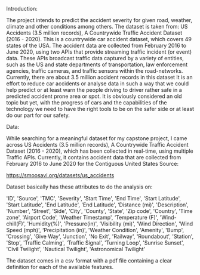 Introduction:

The project intends to predict the accident severity for given road, weather, climate and other conditions among others. The dataset is taken from: 
US Accidents (3.5 million records), A Countrywide Traffic Accident Dataset (2016 - 2020).
This is a countrywide car accident dataset, which covers 49 states of the USA. The accident data are collected from February 2016 to June 2020, using two APIs that provide streaming traffic incident (or event) data. These APIs broadcast traffic data captured by a variety of entities, such as the US and state departments of transportation, law enforcement agencies, traffic cameras, and traffic sensors within the road-networks. Currently, there are about 3.5 million accident records in this dataset
It is an effort to reduce car accidents or analyse data in such a way that we could help predict or at least warn the people driving to driver rather safe in a predicted accident prone area or spot. It is obviously considered an old topic but yet, with the progress of cars and the capabilities of the technology we need to have the right tools to be on the safer side or at least do our part for our safety.  

Data:

While searching for a meaningful dataset for my capstone project, I came across US Accidents (3.5 million records), A Countrywide Traffic Accident Dataset (2016 - 2020), which has been collected in real-time, using multiple Traffic APIs. Currently, it contains accident data that are collected from February 2016 to June 2020 for the Contiguous United States
Source: 

https://smoosavi.org/datasets/us_accidents


Dataset basically has these attributes to do the analysis on:

'ID', 'Source', 'TMC', 'Severity', 'Start Time', 'End Time',
       'Start Latitude', 'Start Latitude', 'End Latitude', 'End Latitude', ‘Distance (mi)',
       'Description', 'Number', 'Street', 'Side', 'City', 'County', 'State',
       'Zip code', 'Country', 'Time zone', 'Airport Code', 'Weather Timestamp',
       ‘Temperature (F)', 'Wind-chill(F)', 'Humidity(%)', 'Pressure(in)',
       ‘Visibility (mi)', 'Wind Direction', 'Wind Speed (mph)',
       ‘Precipitation (in)', 'Weather Condition', 'Amenity', 'Bump', 'Crossing',
       'Give Way', 'Junction', 'No Exit', 'Railway', 'Roundabout', 'Station',
       'Stop', 'Traffic Calming', 'Traffic Signal', 'Turning Loop',
       'Sunrise Sunset', 'Civil Twilight', 'Nautical Twilight',
       'Astronomical Twilight'


The dataset comes in a csv format with a pdf file containing a clear definition for each of the available features.
